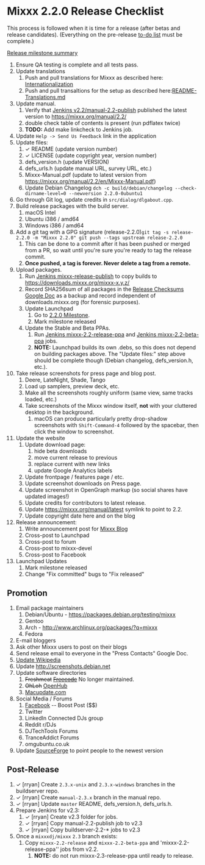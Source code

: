 # Mixxx 2.2.0 Release Checklist

This process is followed when it is time for a release (after betas and
release candidates). (Everything on the pre-release [to-do
list](2.2.0_todo) must be complete.)

[Release milestone
summary](https://launchpad.net/mixxx/+milestone/2.2.0/)

1.  Ensure QA testing is complete and all tests pass.
2.  Update translations
    1.  Push and pull translations for Mixxx as described here:
        [Internationalization](Internationalization)
    2.  Push and pull transaltions for the setup as described
        here:[README-Translations.md](https://github.com/mixxxdj/mixxx/blob/master/build/wix/Localization/README-Translations.md)
3.  Update manual.
    1.  Verify that [Jenkins
        v2.2/manual-2.2-publish](https://builds.mixxx.org/job/v2.2/job/manual-2.2-publish/)
        published the latest version to <https://mixxx.org/manual/2.2/>
    2.  double check table of contents is present (run pdflatex twice)
    3.  **TODO:** Add make linkcheck to Jenkins job.
4.  Update `Help -> Send Us Feedback` link in the application
5.  Update files:
    1.  ✓ README (update version number)
    2.  ✓ LICENSE (update copyright year, version number)
    3.  defs\_version.h (update VERSION)
    4.  defs\_urls.h (update manual URL, survey URL, etc.)
    5.  Mixxx-Manual.pdf (update to latest version from
        <https://mixxx.org/manual/2.2/en/Mixxx-Manual.pdf>)
    6.  Update Debian Changelog ` dch -c build/debian/changelog
        --check-dirname-level=0 --newversion 2.2.0-0ubuntu1  `
6.  Go through Git log, update credits in `src/dialog/dlgabout.cpp`.
7.  Build release packages with the build server.
    1.  macOS Intel
    2.  Ubuntu i386 / amd64
    3.  Windows i386 / amd64
8.  Add a git tag with a GPG signature (release-2.2.0)`git tag -s
    release-2.2.0 -m "Mixxx 2.2.0"
    git push --tags upstream release-2.2.0`
    1.  This can be done to a commit after it has been pushed or merged
        from a PR, so wait until you're sure you're ready to tag the
        release commit.
    2.  **Once pushed, a tag is forever. Never delete a tag from a
        remote.** 
9.  Upload packages.
    1.  Run [Jenkins
        mixxx-release-publish](https://builds.mixxx.org/job/mixxx-release-publish/)
        to copy builds to <https://downloads.mixxx.org/mixxx-x.y.z/>
    2.  Record SHA256sum of all packages in the [Release Checksums
        Google
        Doc](https://docs.google.com/spreadsheets/d/1E5vFa0gKf47P3LMMXpnr3JzsZ7-ENI03IgOkj9lxYQo/edit#gid=0)
        as a backup and record independent of downloads.mixxx.org (for
        forensic purposes).
    3.  Update Launchpad
        1.  Go to [2.2.0
            Milestone](https://launchpad.net/mixxx/+milestone/2.2.0).
        2.  Mark milestone released
    4.  Update the Stable and Beta PPAs.
        1.  Run [Jenkins
            mixxx-2.2-release-ppa](https://builds.mixxx.org/job/v2.2/job/mixxx-2.2-release-ppa/)
            and [Jenkins
            mixxx-2.2-beta-ppa](https://builds.mixxx.org/job/v2.2/job/mixxx-2.2-beta-ppa/)
            jobs.
        2.  **NOTE:** Launchpad builds its own .debs, so this does not
            depend on building packages above. The "Update files:" step
            above should be complete though (Debian changelog,
            defs\_version.h, etc.).
10. Take release screenshots for press page and blog post.
    1.  Deere, LateNight, Shade, Tango
    2.  Load up samplers, preview deck, etc. 
    3.  Make all the screenshots roughly uniform (same view, same tracks
        loaded, etc.)
    4.  Take screenshots of the Mixxx window itself, **not** with your
        cluttered desktop in the background.
        1.  macOS can produce particularly pretty drop-shadow
            screenshots with `Shift-Command-4` followed by the spacebar,
            then click the window to screenshot.
11. Update the website
    1.  Update download page:
        1.  hide beta downloads
        2.  move current release to previous
        3.  replace current with new links
        4.  update Google Analytics labels
    2.  Update frontpage / features page / etc.
    3.  Update screenshot downloads on Press page.
    4.  Update screenshot in OpenGraph markup (so social shares have
        updated images\!)
    5.  Update credits for contributors to latest release.
    6.  Update <https://mixxx.org/manual/latest> symlink to point to
        2.2.
    7.  Update copyright date here and on the blog
12. Release announcement:
    1.  Write announcement post for [Mixxx
        Blog](http://mixxxblog.blogspot.com/) 
    2.  Cross-post to Launchpad
    3.  Cross-post to forum
    4.  Cross-post to mixxx-devel
    5.  Cross-post to Facebook
13. Launchpad Updates
    1.  Mark milestone released
    2.  Change "Fix committed" bugs to "Fix released"

## Promotion

1.  Email package maintainers
    1.  Debian/Ubuntu - <https://packages.debian.org/testing/mixxx>
    2.  Gentoo
    3.  Arch - <http://www.archlinux.org/packages/?q=mixxx>
    4.  Fedora
2.  E-mail bloggers
3.  Ask other Mixxx users to post on their blogs
4.  Send release email to everyone in the "Press Contacts" Google Doc.
5.  [Update Wikipedia](https://en.wikipedia.org/wiki/Mixxx)
6.  Update <http://screenshots.debian.net>
7.  Update software directories
    1.  ~~Freshmeat~~
        ~~[Freecode](http://www.freecode.com/projects/mixxx)~~ No longer
        maintained.
    2.  ~~OhLoh~~ [OpenHub](https://www.openhub.net/p/mixxx)
    3.  [Macupdate.com](https://www.macupdate.com/app/mac/33059/mixxx)
8.  Social Media / Forums
    1.  [Facebook](https://www.facebook.com/Mixxx-DJ-Software-21723485212/)
        -- Boost Post ($$)
    2.  Twitter
    3.  LinkedIn Connected DJs group
    4.  Reddit r/DJs
    5.  DJTechTools Forums
    6.  TranceAddict Forums
    7.  omgubuntu.co.uk
9.  Update [SourceForge](https://sourceforge.net/projects/mixxx/) to
    point people to the newest version

## Post-Release

1.  ✓ \[rryan\] Create `2.3.x-unix` and `2.3.x-windows` branches in the
    buildserver repo.
2.  ✓ \[rryan\] Create `manual-2.3.x` branch in the manual repo.
3.  ✓ \[rryan\] Update `master` README, defs\_version.h, defs\_urls.h.
4.  Prepare Jenkins for v2.3:
    1.  ✓ \[rryan\] Create v2.3 folder for jobs.
    2.  ✓ \[rryan\] Copy manual-2.2-publish job to v2.3
    3.  ✓ \[rryan\] Copy buildserver-2.2-\* jobs to v2.3
5.  Once a `mixxxdj/mixxx` `2.3` branch exists:
    1.  Copy `mixxx-2.2-release` and `mixxx-2.2-beta-ppa` and
        'mixxx-2.2-release-ppa'' jobs from v2.2.
        1.  **NOTE:** do not run mixxx-2.3-release-ppa until ready to
            release.
